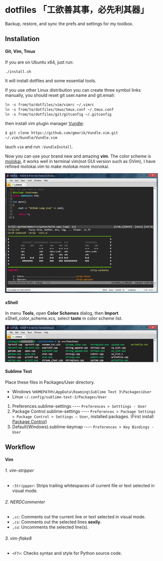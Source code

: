 # dotfiles 「工欲善其事，必先利其器」

Backup, restore, and sync the prefs and settings for my toolbox.
## Installation

#### Git, Vim, Tmux

If you are on Ubuntu x64, just run:

```
./install.sh
```

It will install dotfiles and some essential tools.

If you use other Linux distribution you can create three symbol links manually, you should reset git user.name and git.email:

```
ln -s from/to/dotfiles/vim/vimrc ~/.vimrc
ln -s from/to/dotfiles/tmux/tmux.conf ~/.tmux.conf
ln -s from/to/dotfiles/git/gitconfig ~/.gitconfig
```

then install vim plugin manager [Vundle](https://github.com/gmarik/Vundle.vim):

```
$ git clone https://github.com/gmarik/Vundle.vim.git ~/.vim/bundle/Vundle.vim
```

lauch `vim` and run `:VundleInstall`.

Now you can use your brand new and amazing **vim**. The color scheme is [molokai](https://github.com/consen/molokai), it works well in terminal vim(not GUI version such as GVim), I have refined molokai.vim to make molokai more monokai.

![vim screenshot](img/vim.png)

#### xShell

In menu **Tools**, open **Color Schemes** dialog, then **Import** xShell_color_scheme.xcs, select **taste** in color scheme list.

![xShell screenshot](img/xShell.png)

#### Sublime Text

Place these files in Packages/User directory.

* Windows `%HOMEPATH%\AppData\Roaming\Sublime Text 3\Packages\User`
* Linux `~/.config/sublime-text-3/Packages/User`

1. Preferences.sublime-settings ---- `Preferences > Setttings - User`
2. Package Control.sublime-settings ---- `Preferences > Package Settings > Package Control > Settings – User`, installed packages. (First install [Package Control](https://sublime.wbond.net))
3. Default(Windows).sublime-keymap ---- `Preferences > Key Bindings - User`

## Workflow

#### Vim

###### 1. vim-stripper

* `:Strippper`: Strips trailing whitespaces of current file or text selected in visual mode.

###### 2. NERDCommenter

* `,cc`: Comments out the current line or text selected in visual mode.
* `,cs`: Comments out the selected lines **sexily**.
* `,cu`: Uncomments the selected line(s).

###### 3. vim-flake8

* `<F7>`: Checks syntax and style for Python source code.
